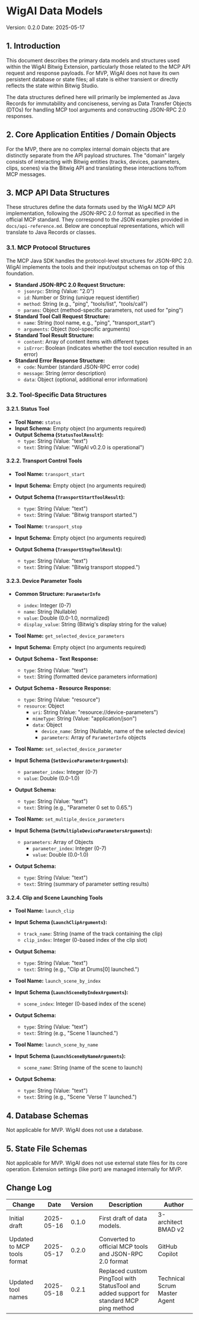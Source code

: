 # WigAI Data Models

Version: 0.2.0
Date: 2025-05-17

## 1. Introduction

This document describes the primary data models and structures used within the WigAI Bitwig Extension, particularly those related to the MCP API request and response payloads. For MVP, WigAI does not have its own persistent database or state files; all state is either transient or directly reflects the state within Bitwig Studio.

The data structures defined here will primarily be implemented as Java Records for immutability and conciseness, serving as Data Transfer Objects (DTOs) for handling MCP tool arguments and constructing JSON-RPC 2.0 responses.

## 2. Core Application Entities / Domain Objects

For the MVP, there are no complex internal domain objects that are distinctly separate from the API payload structures. The "domain" largely consists of interacting with Bitwig entities (tracks, devices, parameters, clips, scenes) via the Bitwig API and translating these interactions to/from MCP messages.

## 3. MCP API Data Structures

These structures define the data formats used by the WigAI MCP API implementation, following the JSON-RPC 2.0 format as specified in the official MCP standard. They correspond to the JSON examples provided in `docs/api-reference.md`. Below are conceptual representations, which will translate to Java Records or classes.

### 3.1. MCP Protocol Structures

The MCP Java SDK handles the protocol-level structures for JSON-RPC 2.0. WigAI implements the tools and their input/output schemas on top of this foundation.

* **Standard JSON-RPC 2.0 Request Structure:**
    * `jsonrpc`: String (Value: "2.0")
    * `id`: Number or String (unique request identifier)
    * `method`: String (e.g., "ping", "tools/list", "tools/call")
    * `params`: Object (method-specific parameters, not used for "ping")
* **Standard Tool Call Request Structure:**
    * `name`: String (tool name, e.g., "ping", "transport_start")
    * `arguments`: Object (tool-specific arguments)
* **Standard Tool Result Structure:**
    * `content`: Array of content items with different types
    * `isError`: Boolean (indicates whether the tool execution resulted in an error)
* **Standard Error Response Structure:**
    * `code`: Number (standard JSON-RPC error code)
    * `message`: String (error description)
    * `data`: Object (optional, additional error information)

### 3.2. Tool-Specific Data Structures

#### 3.2.1. Status Tool
* **Tool Name:** `status`
* **Input Schema:** Empty object (no arguments required)
* **Output Schema (`StatusToolResult`):**
    * `type`: String (Value: "text")
    * `text`: String (Value: "WigAI v0.2.0 is operational")

#### 3.2.2. Transport Control Tools
* **Tool Name:** `transport_start`
* **Input Schema:** Empty object (no arguments required)
* **Output Schema (`TransportStartToolResult`):**
    * `type`: String (Value: "text")
    * `text`: String (Value: "Bitwig transport started.")

* **Tool Name:** `transport_stop`
* **Input Schema:** Empty object (no arguments required)
* **Output Schema (`TransportStopToolResult`):**
    * `type`: String (Value: "text")
    * `text`: String (Value: "Bitwig transport stopped.")

#### 3.2.3. Device Parameter Tools

* **Common Structure: `ParameterInfo`**
    * `index`: Integer (0-7)
    * `name`: String (Nullable)
    * `value`: Double (0.0-1.0, normalized)
    * `display_value`: String (Bitwig's display string for the value)

* **Tool Name:** `get_selected_device_parameters`
* **Input Schema:** Empty object (no arguments required)
* **Output Schema - Text Response:**
    * `type`: String (Value: "text")
    * `text`: String (formatted device parameters information)
* **Output Schema - Resource Response:**
    * `type`: String (Value: "resource")
    * `resource`: Object
        * `uri`: String (Value: "resource://device-parameters")
        * `mimeType`: String (Value: "application/json")
        * `data`: Object
            * `device_name`: String (Nullable, name of the selected device)
            * `parameters`: Array of `ParameterInfo` objects

* **Tool Name:** `set_selected_device_parameter`
* **Input Schema (`SetDeviceParameterArguments`):**
    * `parameter_index`: Integer (0-7)
    * `value`: Double (0.0-1.0)
* **Output Schema:**
    * `type`: String (Value: "text")
    * `text`: String (e.g., "Parameter 0 set to 0.65.")

* **Tool Name:** `set_multiple_device_parameters`
* **Input Schema (`SetMultipleDeviceParametersArguments`):**
    * `parameters`: Array of Objects
        * `parameter_index`: Integer (0-7)
        * `value`: Double (0.0-1.0)
* **Output Schema:**
    * `type`: String (Value: "text")
    * `text`: String (summary of parameter setting results)

#### 3.2.4. Clip and Scene Launching Tools

* **Tool Name:** `launch_clip`
* **Input Schema (`LaunchClipArguments`):**
    * `track_name`: String (name of the track containing the clip)
    * `clip_index`: Integer (0-based index of the clip slot)
* **Output Schema:**
    * `type`: String (Value: "text")
    * `text`: String (e.g., "Clip at Drums[0] launched.")

* **Tool Name:** `launch_scene_by_index`
* **Input Schema (`LaunchSceneByIndexArguments`):**
    * `scene_index`: Integer (0-based index of the scene)
* **Output Schema:**
    * `type`: String (Value: "text")
    * `text`: String (e.g., "Scene 1 launched.")

* **Tool Name:** `launch_scene_by_name`
* **Input Schema (`LaunchSceneByNameArguments`):**
    * `scene_name`: String (name of the scene to launch)
* **Output Schema:**
    * `type`: String (Value: "text")
    * `text`: String (e.g., "Scene 'Verse 1' launched.")

## 4. Database Schemas

Not applicable for MVP. WigAI does not use a database.

## 5. State File Schemas

Not applicable for MVP. WigAI does not use external state files for its core operation. Extension settings (like port) are managed internally for MVP.

## Change Log

| Change                      | Date       | Version | Description                                             | Author              |
| --------------------------- | ---------- | ------- | ------------------------------------------------------- | ------------------- |
| Initial draft               | 2025-05-16 | 0.1.0   | First draft of data models.                            | 3-architect BMAD v2 |
| Updated to MCP tools format | 2025-05-17 | 0.2.0   | Converted to official MCP tools and JSON-RPC 2.0 format | GitHub Copilot      |
| Updated tool names          | 2025-05-18 | 0.2.1   | Replaced custom PingTool with StatusTool and added support for standard MCP ping method | Technical Scrum Master Agent |